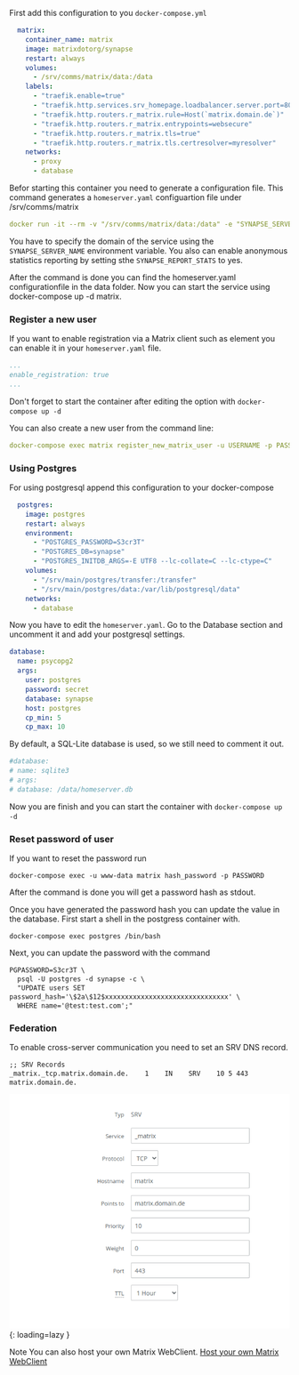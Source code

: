 First add this configuration to you `docker-compose.yml`
```yaml
  matrix:
    container_name: matrix
    image: matrixdotorg/synapse
    restart: always
    volumes:
      - /srv/comms/matrix/data:/data
    labels:
      - "traefik.enable=true"
      - "traefik.http.services.srv_homepage.loadbalancer.server.port=8008"
      - "traefik.http.routers.r_matrix.rule=Host(`matrix.domain.de`)"
      - "traefik.http.routers.r_matrix.entrypoints=websecure"
      - "traefik.http.routers.r_matrix.tls=true"
      - "traefik.http.routers.r_matrix.tls.certresolver=myresolver"
    networks:
      - proxy
      - database
```
Befor starting this container you need to generate a configuration file. This command generates a `homeserver.yaml` configuartion file under /srv/comms/matrix
```yaml
docker run -it --rm -v "/srv/comms/matrix/data:/data" -e "SYNAPSE_SERVER_NAME=matrix.domain.de" -e "SYNAPSE_REPORT_STATS=no" matrixdotorg/synapse:latest generate
```
You have to specify the domain of the service using the `SYNAPSE_SERVER_NAME` environment variable. You also can enable anonymous statistics reporting by setting sthe `SYNAPSE_REPORT_STATS` to yes.

After the command is done you can find the homeserver.yaml configurationfile in the data folder. 
Now you can start the service using docker-compose up -d matrix.

### Register a new user 
If you want to enable registration via a Matrix client such as element  you can enable it in your `homeserver.yaml` file.   
```yaml
...
enable_registration: true
...
```

Don't forget to start the container after editing the option with `docker-compose up -d`

You can also create a new user from the command line:
```yaml
docker-compose exec matrix register_new_matrix_user -u USERNAME -p PASSWORD -a -c /data/homeserver.yaml https://matrix.domain.de
```

### Using Postgres

For using postgresql append this configuration to your docker-compose

``` yaml
  postgres:
    image: postgres
    restart: always
    environment:
      - "POSTGRES_PASSWORD=S3cr3T"
      - "POSTGRES_DB=synapse"
      - "POSTGRES_INITDB_ARGS=-E UTF8 --lc-collate=C --lc-ctype=C"
    volumes:
      - "/srv/main/postgres/transfer:/transfer"
      - "/srv/main/postgres/data:/var/lib/postgresql/data"
    networks:
      - database
```

Now you have to edit the `homeserver.yaml`. Go to the Database section and uncomment it and add your postgresql settings. 

``` yaml
database:
  name: psycopg2
  args:
    user: postgres
    password: secret
    database: synapse
    host: postgres
    cp_min: 5
    cp_max: 10
```

By default, a SQL-Lite database is used, so we still need to comment it out.


``` yaml
#database:
# name: sqlite3
# args:
# database: /data/homeserver.db

```

Now you are finish and you can start the container with `docker-compose up -d`

### Reset password of user 

If you want to reset the password run 
```shell
docker-compose exec -u www-data matrix hash_password -p PASSWORD
```

After the command is done you will get a password hash as stdout. 

Once you have generated the password hash you can update the value in the database. First start a shell in the postgress container with. 
```shell
docker-compose exec postgres /bin/bash
```
Next, you can update the password with the command 
```shell
PGPASSWORD=S3cr3T \
  psql -U postgres -d synapse -c \
  "UPDATE users SET password_hash='\$2a\$12$xxxxxxxxxxxxxxxxxxxxxxxxxxxxxxx' \
  WHERE name='@test:test.com';"
```

### Federation 

To enable cross-server communication you need to set an SRV DNS record.

```
;; SRV Records
_matrix._tcp.matrix.domain.de.    1    IN    SRV    10 5 443 matrix.domain.de.
```

![DNS configuration](../img/services/matrix-dns.jpg){: loading=lazy }


Note You can also host your own Matrix WebClient. [Host your own Matrix WebClient ](./element.md)
